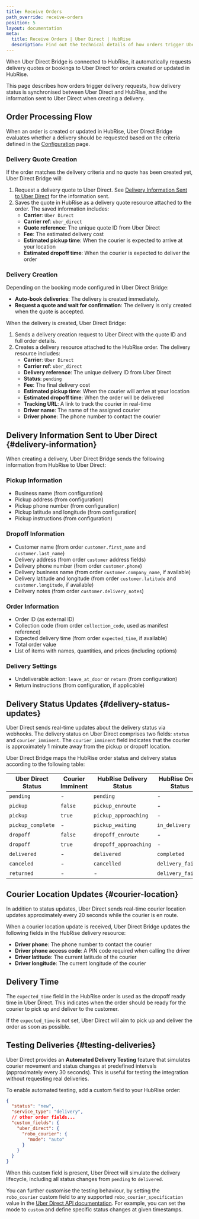 ```yaml
---
title: Receive Orders
path_override: receive-orders
position: 5
layout: documentation
meta:
  title: Receive Orders | Uber Direct | HubRise
  description: Find out the technical details of how orders trigger Uber Direct deliveries, how delivery status updates are synchronised, and how to track courier location in real-time.
---
```


When Uber Direct Bridge is connected to HubRise, it automatically requests delivery quotes or bookings to Uber Direct for orders created or updated in HubRise.

This page describes how orders trigger delivery requests, how delivery status is synchronised between Uber Direct and HubRise, and the information sent to Uber Direct when creating a delivery.

## Order Processing Flow

When an order is created or updated in HubRise, Uber Direct Bridge evaluates whether a delivery should be requested based on the criteria defined in the [Configuration](/apps/uber-direct/configuration#delivery-criteria) page.

### Delivery Quote Creation

If the order matches the delivery criteria and no quote has been created yet, Uber Direct Bridge will:

1. Request a delivery quote to Uber Direct. See [Delivery Information Sent to Uber Direct](#delivery-information) for the information sent.
2. Saves the quote in HubRise as a delivery quote resource attached to the order. The saved information includes:
   - **Carrier**: `Uber Direct`
   - **Carrier ref**: `uber_direct`
   - **Quote reference**: The unique quote ID from Uber Direct
   - **Fee**: The estimated delivery cost
   - **Estimated pickup time**: When the courier is expected to arrive at your location
   - **Estimated dropoff time**: When the courier is expected to deliver the order

### Delivery Creation

Depending on the booking mode configured in Uber Direct Bridge:

- **Auto-book deliveries**: The delivery is created immediately.
- **Request a quote and wait for confirmation**: The delivery is only created when the quote is accepted.

When the delivery is created, Uber Direct Bridge:

1. Sends a delivery creation request to Uber Direct with the quote ID and full order details.
2. Creates a delivery resource attached to the HubRise order. The delivery resource includes:
   - **Carrier**: `Uber Direct`
   - **Carrier ref**: `uber_direct`
   - **Delivery reference**: The unique delivery ID from Uber Direct
   - **Status**: `pending`
   - **Fee**: The final delivery cost
   - **Estimated pickup time**: When the courier will arrive at your location
   - **Estimated dropoff time**: When the order will be delivered
   - **Tracking URL**: A link to track the courier in real-time
   - **Driver name**: The name of the assigned courier
   - **Driver phone**: The phone number to contact the courier

## Delivery Information Sent to Uber Direct {#delivery-information}

When creating a delivery, Uber Direct Bridge sends the following information from HubRise to Uber Direct:

### Pickup Information

- Business name (from configuration)
- Pickup address (from configuration)
- Pickup phone number (from configuration)
- Pickup latitude and longitude (from configuration)
- Pickup instructions (from configuration)

### Dropoff Information

- Customer name (from order `customer.first_name` and `customer.last_name`)
- Delivery address (from order `customer` address fields)
- Delivery phone number (from order `customer.phone`)
- Delivery business name (from order `customer.company_name`, if available)
- Delivery latitude and longitude (from order `customer.latitude` and `customer.longitude`, if available)
- Delivery notes (from order `customer.delivery_notes`)

### Order Information

- Order ID (as external ID)
- Collection code (from order `collection_code`, used as manifest reference)
- Expected delivery time (from order `expected_time`, if available)
- Total order value
- List of items with names, quantities, and prices (including options)

### Delivery Settings

- Undeliverable action: `leave_at_door` or `return` (from configuration)
- Return instructions (from configuration, if applicable)

## Delivery Status Updates {#delivery-status-updates}

Uber Direct sends real-time updates about the delivery status via webhooks. The delivery status on Uber Direct comprises two fields: `status` and `courier_imminent`. The `courier_imminent` field indicates that the courier is approximately 1 minute away from the pickup or dropoff location.

Uber Direct Bridge maps the HubRise order status and delivery status according to the following table:

| Uber Direct Status | Courier Imminent | HubRise Delivery Status | HubRise Order Status |
| ------------------ | ---------------- | ----------------------- | -------------------- |
| `pending`          | -                | `pending`               | -                    |
| `pickup`           | `false`          | `pickup_enroute`        | -                    |
| `pickup`           | `true`           | `pickup_approaching`    | -                    |
| `pickup_complete`  | -                | `pickup_waiting`        | `in_delivery`        |
| `dropoff`          | `false`          | `dropoff_enroute`       | -                    |
| `dropoff`          | `true`           | `dropoff_approaching`   | -                    |
| `delivered`        | -                | `delivered`             | `completed`          |
| `canceled`         | -                | `cancelled`             | `delivery_failed`    |
| `returned`         | -                | -                       | `delivery_failed`    |

## Courier Location Updates {#courier-location}

In addition to status updates, Uber Direct sends real-time courier location updates approximately every 20 seconds while the courier is en route.

When a courier location update is received, Uber Direct Bridge updates the following fields in the HubRise delivery resource:

- **Driver phone**: The phone number to contact the courier
- **Driver phone access code**: A PIN code required when calling the driver
- **Driver latitude**: The current latitude of the courier
- **Driver longitude**: The current longitude of the courier

## Delivery Time

The `expected_time` field in the HubRise order is used as the dropoff ready time in Uber Direct. This indicates when the order should be ready for the courier to pick up and deliver to the customer.

If the `expected_time` is not set, Uber Direct will aim to pick up and deliver the order as soon as possible.

## Testing Deliveries {#testing-deliveries}

Uber Direct provides an **Automated Delivery Testing** feature that simulates courier movement and status changes at predefined intervals (approximately every 30 seconds). This is useful for testing the integration without requesting real deliveries.

To enable automated testing, add a custom field to your HubRise order:

```json
{
  "status": "new",
  "service_type": "delivery",
  // other order fields...
  "custom_fields": {
    "uber_direct": {
      "robo_courier": {
        "mode": "auto"
      }
    }
  }
}
```

When this custom field is present, Uber Direct will simulate the delivery lifecycle, including all status changes from `pending` to `delivered`.

You can further customise the testing behaviour, by setting the `robo_courier` custom field to any supported `robo_courier_specification` value in the [Uber Direct API documentation](https://developer.uber.com/docs/deliveries/guides/robocourier). For example, you can set the mode to `custom` and define specific status changes at given timestamps.
